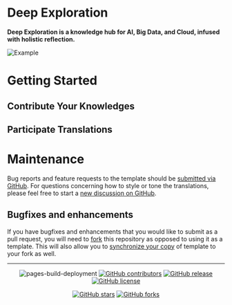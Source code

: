 # Deep Exploration
**Deep Exploration is a knowledge hub for AI, Big Data, and Cloud, infused with holistic reflection.**

![Example](images/homepage.png "example")

# Getting Started



## Contribute Your Knowledges



## Participate Translations



# Maintenance

Bug reports and feature requests to the template should be [submitted via GitHub](https://github.com/deepnodes/deepnodes.github.io/issues/new/choose). For questions concerning how to style or tone the translations, please feel free to start a [new discussion on GitHub](https://github.com/deepnodes/deepnodes.github.io/discussions).


## Bugfixes and enhancements

If you have bugfixes and enhancements that you would like to submit as a pull request, you will need to [fork](https://docs.github.com/en/pull-requests/collaborating-with-pull-requests/working-with-forks/fork-a-repo) this repository as opposed to using it as a template. This will also allow you to [synchronize your copy](https://docs.github.com/en/pull-requests/collaborating-with-pull-requests/working-with-forks/syncing-a-fork) of template to your fork as well.


---
<div align="center">
    
![pages-build-deployment](https://github.com/deepnodes/deepnodes.github.io/actions/workflows/pages/pages-build-deployment/badge.svg)
[![GitHub contributors](https://img.shields.io/github/contributors/deepnodes/deepnodes.github.io.svg)](https://github.com/deepnodes/deepnodes.github.io/graphs/contributors)
[![GitHub release](https://img.shields.io/github/v/release/deepnodes/deepnodes.github.io)](https://github.com/deepnodes/deepnodes.github.io/releases/latest)
[![GitHub license](https://img.shields.io/github/license/deepnodes/deepnodes.github.io?color=blue)](https://github.com/deepnodes/deepnodes.github.io/blob/master/LICENSE)

[![GitHub stars](https://img.shields.io/github/stars/deepnodes/deepnodes.github.io)](https://github.com/deepnodes/deepnodes.github.io)
[![GitHub forks](https://img.shields.io/github/forks/deepnodes/deepnodes.github.io)](https://github.com/deepnodes/deepnodes.github.io/fork)
</div>
